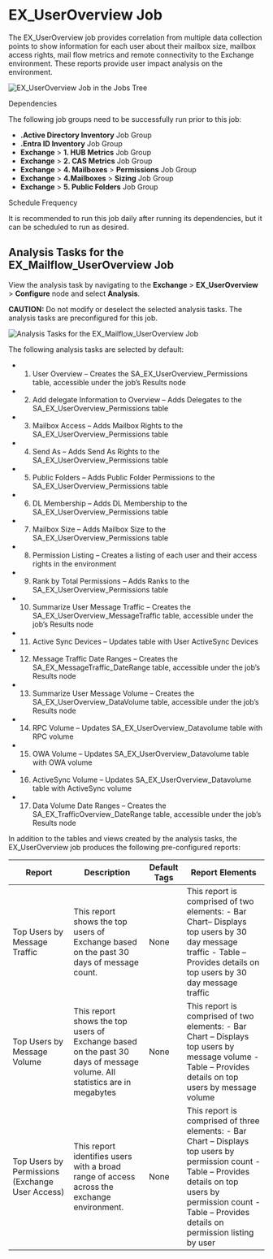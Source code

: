 # EX_UserOverview Job

The EX_UserOverview job provides correlation from multiple data collection points to show
information for each user about their mailbox size, mailbox access rights, mail flow metrics and
remote connectivity to the Exchange environment. These reports provide user impact analysis on the
environment.

![EX_UserOverview Job in the Jobs Tree](/img/product_docs/accessanalyzer/solutions/exchange/mailflowuseroverviewjobstree.webp)

Dependencies

The following job groups need to be successfully run prior to this job:

- **.Active Directory Inventory** Job Group
- **.Entra ID Inventory** Job Group
- **Exchange** > **1. HUB Metrics** Job Group
- **Exchange** > **2. CAS Metrics** Job Group
- **Exchange** > **4. Mailboxes** > **Permissions** Job Group
- **Exchange** > **4.Mailboxes** > **Sizing** Job Group
- **Exchange** > **5. Public Folders** Job Group

Schedule Frequency

It is recommended to run this job daily after running its dependencies, but it can be scheduled to
run as desired.

## Analysis Tasks for the EX_Mailflow_UserOverview Job

View the analysis task by navigating to the **Exchange** > **EX_UserOverview** > **Configure** node
and select **Analysis**.

**CAUTION:** Do not modify or deselect the selected analysis tasks. The analysis tasks are
preconfigured for this job.

![Analysis Tasks for the EX_Mailflow_UserOverview Job](/img/product_docs/accessanalyzer/solutions/exchange/mailflowuseroverviewanalysis.webp)

The following analysis tasks are selected by default:

-   1. User Overview – Creates the SA_EX_UserOverview_Permissions table, accessible under the job’s
       Results node
-   2. Add delegate Information to Overview – Adds Delegates to the SA_EX_UserOverview_Permissions
       table
-   3. Mailbox Access – Adds Mailbox Rights to the SA_EX_UserOverview_Permissions table
-   4. Send As – Adds Send As Rights to the SA_EX_UserOverview_Permissions table
-   5. Public Folders – Adds Public Folder Permissions to the SA_EX_UserOverview_Permissions table
-   6. DL Membership – Adds DL Membership to the SA_EX_UserOverview_Permissions table
-   7. Mailbox Size – Adds Mailbox Size to the SA_EX_UserOverview_Permissions table
-   8. Permission Listing – Creates a listing of each user and their access rights in the
       environment
-   9. Rank by Total Permissions – Adds Ranks to the SA_EX_UserOverview_Permissions table
-   10. Summarize User Message Traffic – Creates the SA_EX_UserOverview_MessageTraffic table,
        accessible under the job’s Results node
-   11. Active Sync Devices – Updates table with User ActiveSync Devices
-   12. Message Traffic Date Ranges – Creates the SA_EX_MessageTraffic_DateRange table, accessible
        under the job’s Results node
-   13. Summarize User Message Volume – Creates the SA_EX_UserOverview_DataVolume table, accessible
        under the job’s Results node
-   14. RPC Volume – Updates SA_EX_UserOverview_Datavolume table with RPC volume
-   15. OWA Volume – Updates SA_EX_UserOverview_Datavolume table with OWA volume
-   16. ActiveSync Volume – Updates SA_EX_UserOverview_Datavolume table with ActiveSync volume
-   17. Data Volume Date Ranges – Creates the SA_EX_TrafficOverview_DateRange table, accessible
        under the job’s Results node

In addition to the tables and views created by the analysis tasks, the EX_UserOverview job produces
the following pre-configured reports:

| Report                                          | Description                                                                                                              | Default Tags | Report Elements                                                                                                                                                                                                       |
| ----------------------------------------------- | ------------------------------------------------------------------------------------------------------------------------ | ------------ | --------------------------------------------------------------------------------------------------------------------------------------------------------------------------------------------------------------------- |
| Top Users by Message Traffic                    | This report shows the top users of Exchange based on the past 30 days of message count.                                  | None         | This report is comprised of two elements: - Bar Chart– Displays top users by 30 day message traffic - Table – Provides details on top users by 30 day message traffic                                                 |
| Top Users by Message Volume                     | This report shows the top users of Exchange based on the past 30 days of message volume. All statistics are in megabytes | None         | This report is comprised of two elements: - Bar Chart – Displays top users by message volume - Table – Provides details on top users by message volume                                                                |
| Top Users by Permissions (Exchange User Access) | This report identifies users with a broad range of access across the exchange environment.                               | None         | This report is comprised of three elements: - Bar Chart – Displays top users by permission count - Table – Provides details on top users by permission count - Table – Provides details on permission listing by user |
